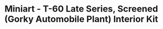 ---
layout: product
title: "Miniart - T-60 Late Series, Screened (Gorky Automobile Plant) Interior Kit"
price: "4600" 
desc: "N/A"
img_path: "/assets/img/MI35232.jpg"
brand: "N/A"
available: false
special_offer: false
new: false
soon: false
cat: "010000"
subcat: "010100"
subsubcat: "0N/A"
sifra: "MI35232"
popular: false
---